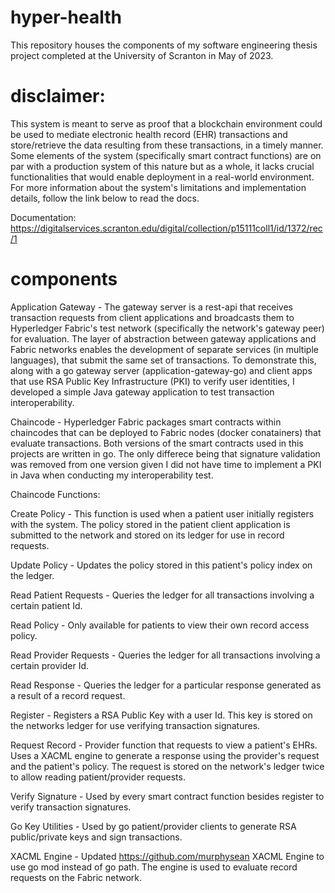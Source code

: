 # hyper-health

This repository houses the components of my software engineering thesis project completed at the University of Scranton in May of 2023. 

# disclaimer:
This system is meant to serve as proof that a blockchain environment could be used to mediate electronic health record (EHR) transactions and store/retrieve the data resulting from these transactions, in a timely manner. Some elements of the system (specifically smart contract functions) are on par with a production system of this nature but as a whole, it lacks crucial functionalities that would enable deployment in a real-world environment. For more information about the system's limitations and implementation details, follow the link below to read the docs.

Documentation: https://digitalservices.scranton.edu/digital/collection/p15111coll1/id/1372/rec/1

# components

Application Gateway - The gateway server is a rest-api that receives transaction requests from client applications and broadcasts them to Hyperledger Fabric's test network (specifically the network's gateway peer) for evaluation. The layer of abstraction between gateway applications and Fabric networks enables the development of separate services (in multiple languages), that submit the same set of transactions. To demonstrate this, along with a go gateway server (application-gateway-go) and client apps that use RSA Public Key Infrastructure (PKI) to verify user identities, I developed a simple Java gateway application to test transaction interoperability.

Chaincode - Hyperledger Fabric packages smart contracts within chaincodes that can be deployed to Fabric nodes (docker conatainers) that evaluate transactions. Both versions of the smart contracts used in this projects are written in go. The only differece being that signature validation was removed from one version given I did not have time to implement a PKI in Java when conducting my interoperability test.

  Chaincode Functions:

   Create Policy - This function is used when a patient user initially registers with the system. The policy stored in the patient client application is submitted to the network and stored on its ledger for use in record requests.

   Update Policy - Updates the policy stored in this patient's policy index on the ledger. 

   Read Patient Requests - Queries the ledger for all transactions involving a certain patient Id.

   Read Policy - Only available for patients to view their own record access policy.

   Read Provider Requests - Queries the ledger for all transactions involving a certain provider Id.

   Read Response - Queries the ledger for a particular response generated as a result of a record request.

   Register - Registers a RSA Public Key with a user Id. This key is stored on the networks ledger for use verifying transaction signatures.

   Request Record - Provider function that requests to view a patient's EHRs. Uses a XACML engine to generate a response using the provider's request and the patient's policy. The request is stored on the network's ledger twice to allow reading patient/provider requests.

   Verify Signature - Used by every smart contract function besides register to verify transaction signatures.

Go Key Utilities - Used by go patient/provider clients to generate RSA public/private keys and sign transactions.

XACML Engine - Updated https://github.com/murphysean XACML Engine to use go mod instead of go path. The engine is used to evaluate record requests on the Fabric network.

